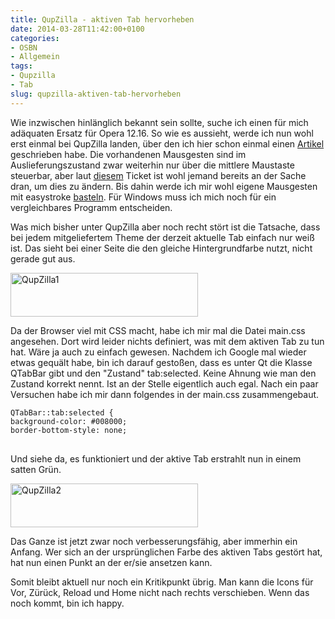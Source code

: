```yaml
---
title: QupZilla - aktiven Tab hervorheben
date: 2014-03-28T11:42:00+0100
categories:
- OSBN
- Allgemein
tags:
- Qupzilla
- Tab
slug: qupzilla-aktiven-tab-hervorheben
---
```

Wie inzwischen hinlänglich bekannt sein sollte, suche ich einen für mich adäquaten Ersatz für Opera 12.16. So wie es aussieht, werde ich nun wohl erst einmal bei QupZilla landen, über den ich hier schon einmal einen [Artikel](https://fryboyter.de/qupzilla-noch-eine-alternative-zu-opera-12-16 "Qupzilla") geschrieben habe. Die vorhandenen Mausgesten sind im Auslieferungszustand zwar weiterhin nur über die mittlere Maustaste steuerbar, aber laut [diesem](https://github.com/QupZilla/qupzilla/issues/386 "Mausgesten anpassen Qupzilla") Ticket ist wohl jemand bereits an der Sache dran, um dies zu ändern. Bis dahin werde ich mir wohl eigene Mausgesten mit easystroke [basteln](https://fryboyter.de/mausgesten-der-marke-eigenbau). Für Windows muss ich mich noch für ein vergleichbares Programm entscheiden.

Was mich bisher unter QupZilla aber noch recht stört ist die Tatsache, dass bei jedem mitgeliefertem Theme der derzeit aktuelle Tab einfach nur weiß ist. Das sieht bei einer Seite die den gleiche Hintergrundfarbe nutzt, nicht gerade gut aus.

<a href="/files/QupZilla4.png"><img alt="QupZilla1" src="/files/QupZilla4.png" style="width: 300px; height: 70px;"></a>

Da der Browser viel mit CSS macht, habe ich mir mal die Datei main.css angesehen. Dort wird leider nichts definiert, was mit dem aktiven Tab zu tun hat. Wäre ja auch zu einfach gewesen. Nachdem ich Google mal wieder etwas gequält habe, bin ich darauf gestoßen, dass es unter Qt die Klasse QTabBar gibt und den "Zustand" tab:selected. Keine Ahnung wie man den Zustand korrekt nennt. Ist an der Stelle eigentlich auch egal. Nach ein paar Versuchen habe ich mir dann folgendes in der main.css zusammengebaut.

<pre>
<code class="language-bash">QTabBar::tab:selected {
background-color: #008000;
border-bottom-style: none;
</code>
</pre>

Und siehe da, es funktioniert und der aktive Tab erstrahlt nun in einem satten Grün.

<a href="/files/QupZilla5.png"><img alt="QupZilla2" src="/files/QupZilla5.png" style="width: 300px; height: 70px;"></a>

Das Ganze ist jetzt zwar noch verbesserungsfähig, aber immerhin ein Anfang. Wer sich an der ursprünglichen Farbe des aktiven Tabs gestört hat, hat nun einen Punkt an der er/sie ansetzen kann.

Somit bleibt aktuell nur noch ein Kritikpunkt übrig. Man kann die Icons für Vor, Zürück, Reload und Home nicht nach rechts verschieben. Wenn das noch kommt, bin ich happy.